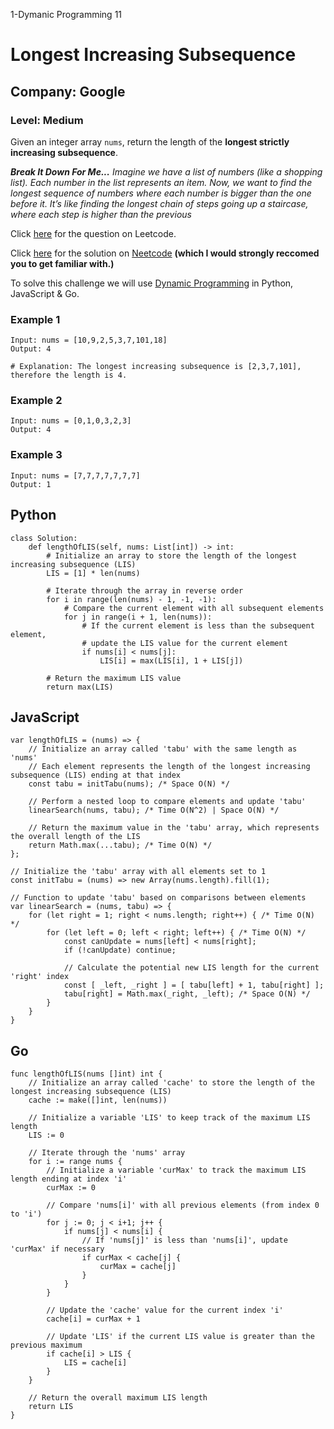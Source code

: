 1-Dymanic Programming 11
# Longest Increasing Subsequence
## Company: Google
### Level: Medium 

Given an integer array `nums`, return the length of the **longest strictly increasing subsequence**.

***Break It Down For Me...***
*Imagine we have a list of numbers (like a shopping list).*
*Each number in the list represents an item.*
*Now, we want to find the longest sequence of numbers where each number is bigger than the one before it.*
*It’s like finding the longest chain of steps going up a staircase, where each step is higher than the previous*


Click [here](https://leetcode.com/problems/longest-increasing-subsequence/description/) for the question on Leetcode.

Click [here](https://www.youtube.com/watch?v=cjWnW0hdF1Y) for the solution on [Neetcode](https://neetcode.io/) **(which I would strongly reccomed you to get familiar with.)**

To solve this challenge we will use [Dynamic Programming](https://www.geeksforgeeks.org/dynamic-programming/) in Python, JavaScript & Go.

### Example 1
```
Input: nums = [10,9,2,5,3,7,101,18]
Output: 4

# Explanation: The longest increasing subsequence is [2,3,7,101], therefore the length is 4.

```

### Example 2
```
Input: nums = [0,1,0,3,2,3]
Output: 4
```

### Example 3
```
Input: nums = [7,7,7,7,7,7,7]
Output: 1
```

## Python
```
class Solution:
    def lengthOfLIS(self, nums: List[int]) -> int:
        # Initialize an array to store the length of the longest increasing subsequence (LIS)
        LIS = [1] * len(nums)

        # Iterate through the array in reverse order
        for i in range(len(nums) - 1, -1, -1):
            # Compare the current element with all subsequent elements
            for j in range(i + 1, len(nums)):
                # If the current element is less than the subsequent element,
                # update the LIS value for the current element
                if nums[i] < nums[j]:
                    LIS[i] = max(LIS[i], 1 + LIS[j])

        # Return the maximum LIS value
        return max(LIS)
```

## JavaScript
```
var lengthOfLIS = (nums) => {
    // Initialize an array called 'tabu' with the same length as 'nums'
    // Each element represents the length of the longest increasing subsequence (LIS) ending at that index
    const tabu = initTabu(nums); /* Space O(N) */

    // Perform a nested loop to compare elements and update 'tabu'
    linearSearch(nums, tabu); /* Time O(N^2) | Space O(N) */

    // Return the maximum value in the 'tabu' array, which represents the overall length of the LIS
    return Math.max(...tabu); /* Time O(N) */
};

// Initialize the 'tabu' array with all elements set to 1
const initTabu = (nums) => new Array(nums.length).fill(1);

// Function to update 'tabu' based on comparisons between elements
var linearSearch = (nums, tabu) => {
    for (let right = 1; right < nums.length; right++) { /* Time O(N) */
        for (let left = 0; left < right; left++) { /* Time O(N) */
            const canUpdate = nums[left] < nums[right];
            if (!canUpdate) continue;

            // Calculate the potential new LIS length for the current 'right' index
            const [ _left, _right ] = [ tabu[left] + 1, tabu[right] ];
            tabu[right] = Math.max(_right, _left); /* Space O(N) */
        }
    }
}
```

## Go
```
func lengthOfLIS(nums []int) int {
	// Initialize an array called 'cache' to store the length of the longest increasing subsequence (LIS)
	cache := make([]int, len(nums))

	// Initialize a variable 'LIS' to keep track of the maximum LIS length
	LIS := 0

	// Iterate through the 'nums' array
	for i := range nums {
		// Initialize a variable 'curMax' to track the maximum LIS length ending at index 'i'
		curMax := 0

		// Compare 'nums[i]' with all previous elements (from index 0 to 'i')
		for j := 0; j < i+1; j++ {
			if nums[j] < nums[i] {
				// If 'nums[j]' is less than 'nums[i]', update 'curMax' if necessary
				if curMax < cache[j] {
					curMax = cache[j]
				}
			}
		}

		// Update the 'cache' value for the current index 'i'
		cache[i] = curMax + 1

		// Update 'LIS' if the current LIS value is greater than the previous maximum
		if cache[i] > LIS {
			LIS = cache[i]
		}
	}

	// Return the overall maximum LIS length
	return LIS
}
```